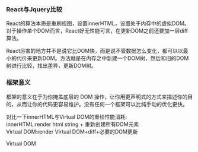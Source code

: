 ### React与Jquery比较
React的算法本质是重刷视图，设置innerHTML，设置处于内存中的虚拟DOM。对于操作单个DOM而言，React好无性能可言，在更新DOM之前还要加一层diff算法。  

React厉害的地方并不是说它比DOM快，而是说不管数据怎么变化，都可以以最小的代价来更新DOM。方法就是在内存之中新建一个DOM树，然后和旧的DOM树进行比较，找出差异，更新DOM树。  

### 框架意义
框架的意义在于为你掩盖底层的 DOM 操作，让你用更声明式的方式来描述你的目的，从而让你的代码更容易维护。没有任何一个框架可以比纯手动的优化更快。  

对比一下innerHTML与Virtual DOM的重绘性能消耗:  
innerHTML:render html string + 重新创建所有DOM元素  
Virtual DOM:render Virtual DOM+diff+必要的DOM更新    

Virtual DOM
